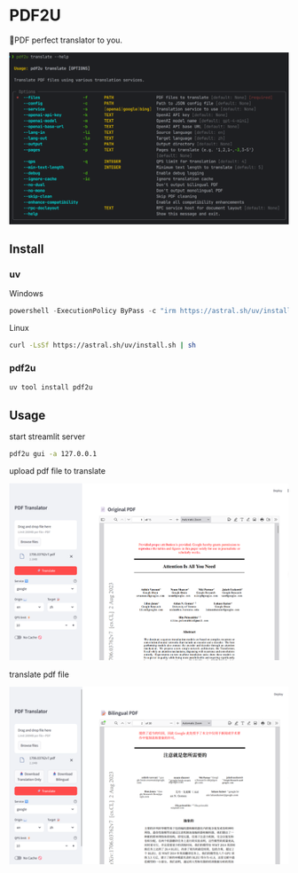 # PDF2U

📜PDF perfect translator to you.

![help](docs/help.png)

## Install

### uv

Windows

```powershell
powershell -ExecutionPolicy ByPass -c "irm https://astral.sh/uv/install.ps1 | iex"
```

Linux

```bash
curl -LsSf https://astral.sh/uv/install.sh | sh
```

### pdf2u

```bash
uv tool install pdf2u
```

## Usage

start streamlit server

```bash
pdf2u gui -a 127.0.0.1
```

upload pdf file to translate

![upload](docs/upload.png)

translate pdf file

![translate](docs/translate.png)
